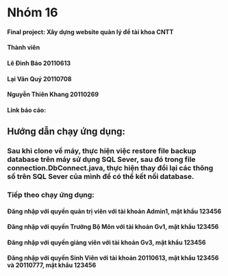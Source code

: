# Nhóm 16
#### Final project: Xây dựng website quản lý đề tài khoa CNTT	
#### Thành viên
#### Lê Đình Bảo 20110613
#### Lại Văn Quý 20110708
#### Nguyễn Thiên Khang 20110269
#### Link báo cáo:
## Hướng dẫn chạy ứng dụng:
### Sau khi clone về máy, thực hiện việc restore file backup database trên máy sử dụng SQL Sever, sau đó trong file connection.DbConnect.java, thực hiện thay đổi lại các thông số trên SQL Sever của mình để có thể kết nối database.
### Tiếp theo chạy ứng dụng:
#### Đăng nhập với quyền quản trị viên với tài khoản Admin1, mật khẩu 123456
#### Đăng nhập với quyền Trưởng Bộ Môn  với tài khoản Gv1, mật khẩu 123456
#### Đăng nhập với quyền giảng viên với tài khoản Gv3, mật khẩu 123456
#### Đăng nhập với quyền Sinh Viên với tài khoản 20110613, mật khẩu 123456 và 20110777, mật khẩu 123456
